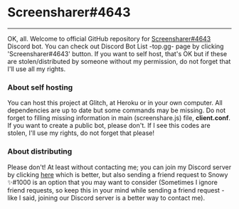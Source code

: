 # Screensharer#4643
---
OK, all. Welcome to official GitHub repository for [Screensharer#4643](https://top.gg/bot/698203925580611585) Discord bot. You can check out Discord Bot List -top.gg- page by clicking 'Screensharer#4643' button. If you want to self host, that's OK but if these are stolen/distributed by someone without my permission, do not forget that I'll use all my rights. 

### About self hosting
You can host this project at Glitch, at Heroku or in your own computer. All dependencies are up to date but some commands may be missing. Do not forget to filling missing information in main (screenshare.js) file, **client.conf**. If you want to create a public bot, please don't. If I see this codes are stolen, I'll use my rights, do not forget that please!

### About distributing
Please don't! At least without contacting me; you can join my Discord server by clicking [here](https://discord.gg/JajWkmj) which is better, but also sending a friend request to Snowy ✨#1000 is an option that you may want to consider (Sometimes I ignore friend requests, so keep this in your mind while sending a friend request -like I said, joining our Discord server is a better way to contact me).
